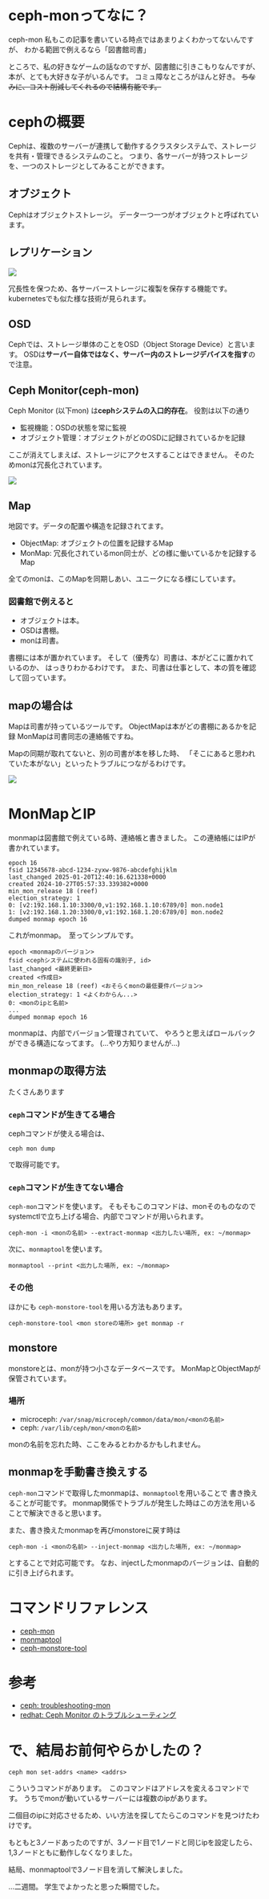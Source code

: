 # ceph-monってなに？
ceph-mon
私もこの記事を書いている時点ではあまりよくわかってないんですが、
わかる範囲で例えるなら「図書館司書」

ところで、私の好きなゲームの話なのですが、図書館に引きこもりなんですが、本が、とても大好きな子がいるんです。
コミュ障なところがほんと好き。
~~ちなみに、コスト削減してくれるので結構有能です。~~

# cephの概要
Cephは、複数のサーバーが連携して動作するクラスタシステムで、ストレージを共有・管理できるシステムのこと。
つまり、各サーバーが持つストレージを、一つのストレージとしてみることができます。

## オブジェクト
Cephはオブジェクトストレージ。
データ一つ一つがオブジェクトと呼ばれています。

## レプリケーション
![](./figure/fig01.svg)

冗長性を保つため、各サーバーストレージに複製を保存する機能です。
kubernetesでも似た様な技術が見られます。

## OSD
Cephでは、ストレージ単体のことをOSD（Object Storage Device）と言います。
OSDは**サーバー自体ではなく、サーバー内のストレージデバイスを指す**ので注意。

## Ceph Monitor(ceph-mon)
Ceph Monitor (以下mon) は**cephシステムの入口的存在**。
役割は以下の通り
- 監視機能：OSDの状態を常に監視
- オブジェクト管理：オブジェクトがどのOSDに記録されているかを記録

ここが消えてしまえば、ストレージにアクセスすることはできません。
そのためmonは冗長化されています。

![](./figure/fig03.svg)

## Map
地図です。データの配置や構造を記録されてます。

- ObjectMap: オブジェクトの位置を記録するMap
- MonMap: 冗長化されているmon同士が、どの様に働いているかを記録するMap

全てのmonは、このMapを同期しあい、ユニークになる様にしています。

### 図書館で例えると
- オブジェクトは本。
- OSDは書棚。　
- monは司書。

書棚には本が置かれています。
そして（優秀な）司書は、本がどこに置かれているのか、
はっきりわかるわけです。
また、司書は仕事として、本の質を確認して回っています。

## mapの場合は
Mapは司書が持っているツールです。
ObjectMapは本がどの書棚にあるかを記録
MonMapは司書同志の連絡帳ですね。

Mapの同期が取れてないと、別の司書が本を移した時、
「そこにあると思われていた本がない」といったトラブルにつながるわけです。

![](./figure/fig4.svg)

# MonMapとIP
monmapは図書館で例えている時、連絡帳と書きました。
この連絡帳にはIPが書かれています。

```
epoch 16
fsid 12345678-abcd-1234-zyxw-9876-abcdefghijklm
last_changed 2025-01-20T12:40:16.621338+0000
created 2024-10-27T05:57:33.339382+0000
min_mon_release 18 (reef)
election_strategy: 1
0: [v2:192.168.1.10:3300/0,v1:192.168.1.10:6789/0] mon.node1
1: [v2:192.168.1.20:3300/0,v1:192.168.1.20:6789/0] mon.node2
dumped monmap epoch 16
```
これがmonmap。　至ってシンプルです。

```
epoch <monmapのバージョン>
fsid <cephシステムに使われる固有の識別子, id>
last_changed <最終更新日>
created <作成日>
min_mon_release 18 (reef) <おそらくmonの最低要件バージョン>
election_strategy: 1 <よくわからん...>
0: <monのipと名前>
...
dumped monmap epoch 16
```

monmapは、内部でバージョン管理されていて、
やろうと思えばロールバックができる構造になってます。
(...やり方知りませんが...)

## monmapの取得方法
たくさんあります
### `ceph`コマンドが生きてる場合
cephコマンドが使える場合は、
```
ceph mon dump
```
で取得可能です。

### `ceph`コマンドが生きてない場合
`ceph-mon`コマンドを使います。
そもそもこのコマンドは、monそのものなので
systemctlで立ち上げる場合、内部でコマンドが用いられます。

```
ceph-mon -i <monの名前> --extract-monmap <出力したい場所, ex: ~/monmap>
```

次に、`monmaptool`を使います。
```
monmaptool --print <出力した場所, ex: ~/monmap>
```

### その他
ほかにも `ceph-monstore-tool`を用いる方法もあります。
```
ceph-monstore-tool <mon storeの場所> get monmap -r
```

## monstore
monstoreとは、monが持つ小さなデータベースです。
MonMapとObjectMapが保管されています。

### 場所
- microceph: `/var/snap/microceph/common/data/mon/<monの名前>`
- ceph: `/var/lib/ceph/mon/<monの名前>`

monの名前を忘れた時、ここをみるとわかるかもしれません。

## monmapを手動書き換えする
`ceph-mon`コマンドで取得したmonmapは、`monmaptool`を用いることで
書き換えることが可能です。
monmap関係でトラブルが発生した時はこの方法を用いることで解決できると思います。

また、書き換えたmonmapを再びmonstoreに戻す時は
```
ceph-mon -i <monの名前> --inject-monmap <出力した場所, ex: ~/monmap>
```
とすることで対応可能です。 なお、injectしたmonmapのバージョンは、自動的に引き上げられます。

# コマンドリファレンス
- [ceph-mon](https://docs.ceph.com/en/latest/man/8/ceph-mon/)
- [monmaptool](https://docs.ceph.com/en/latest/man/8/monmaptool/)
- [ceph-monstore-tool](https://docs.ceph.com/en/latest/man/8/ceph-monstore-tool)

# 参考
- [ceph: troubleshooting-mon](https://docs.ceph.com/en/latest/rados/troubleshooting/troubleshooting-mon/)
- [redhat: Ceph Monitor のトラブルシューティング](https://docs.redhat.com/ja/documentation/red_hat_ceph_storage/8/html/troubleshooting_guide/troubleshooting-ceph-monitors)


# で、結局お前何やらかしたの？
```
ceph mon set-addrs <name> <addrs>  
```

こういうコマンドがあります。　このコマンドはアドレスを変えるコマンドです。
うちでmonが動いているサーバーには複数のipがあります。

二個目のipに対応させるため、いい方法を探してたらこのコマンドを見つけたわけです。

もともと3ノードあったのですが、3ノード目で1ノードと同じipを設定したら、
1,3ノードともに動作しなくなりました。

結局、monmaptoolで3ノード目を消して解決しました。

...二週間。 学生でよかったと思った瞬間でした。